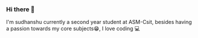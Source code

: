### Hi there 👋
I'm  sudhanshu currently a second year student at ASM-Csit, besides having a passion towards my core subjects😁, I love coding 💻
<!--
**Sudhanshu-89/Sudhanshu-89** is a ✨ _special_ ✨ repository because its `README.md` (this file) appears on your GitHub profile.




- 🌱 I’m currently learning Programming languages 


- 💬 Ask me about Programming language, electronic systems 

- 😄 Pronouns: ...
- ⚡ Fun fact: ...
-->
